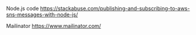 Node.js code
https://stackabuse.com/publishing-and-subscribing-to-aws-sns-messages-with-node-js/


Mailinator
https://www.mailinator.com/
